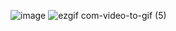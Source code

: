 ![image](https://user-images.githubusercontent.com/68066598/221410224-17d39af7-cea6-4f50-919a-de10dc1ae563.png)
![ezgif com-video-to-gif (5)](https://user-images.githubusercontent.com/68066598/221817227-bb559916-f5f0-4c56-b34d-bbe698cf8f71.gif)
